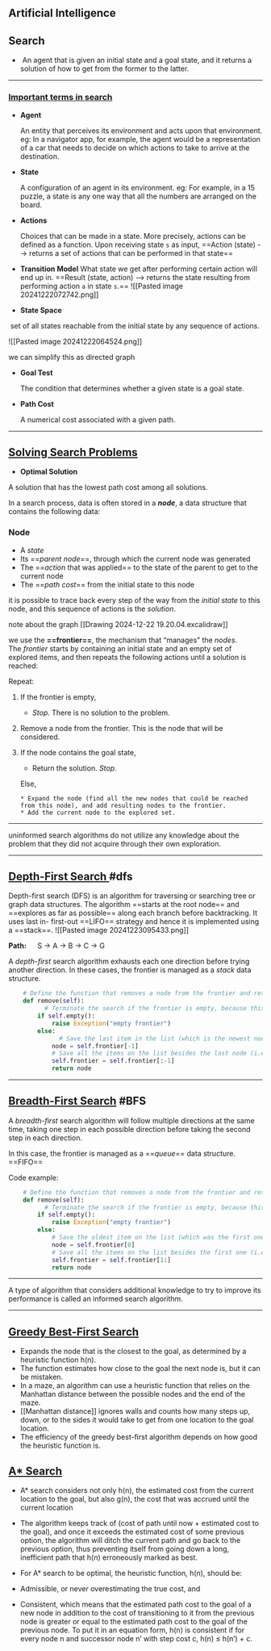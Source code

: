 ##  Artificial Intelligence

## Search

-  An agent that is given an initial state and a goal state, and it returns a solution of how to get from the former to the latter.

---
### <u>Important terms in search</u>

- **Agent**
	
    An entity that perceives its environment and acts upon that environment. 
eg:
    In a navigator app, for example, the agent would be a representation of a car that needs to decide on which actions to take to arrive at the destination.

- **State**

	A configuration of an agent in its environment. 
	eg:
	For example, in a 15 puzzle, a state is any one way that all the numbers are arranged on the board.


- **Actions**
	
	Choices that can be made in a state. More precisely, actions can be defined as a function. Upon receiving state `s` as input,  ==Action (state) --> returns a set of actions that can be performed in that state==


- **Transition Model**
What state we get after performing certain action will end up in.
==Result (state, action) --> returns the state resulting from performing action `a` in state `s`.==
![[Pasted image 20241222072742.png]]

- **State Space**

 set of all states reachable from the initial state by any sequence of actions.

![[Pasted image 20241222064524.png]]

we can simplify this as directed graph
 
- **Goal Test**

	The condition that determines whether a given state is a goal state.

- **Path Cost**

	A numerical cost associated with a given path.

---

## <u>Solving Search Problems</u>

- **Optimal Solution**

A solution that has the lowest path cost among all solutions.

In a search process, data is often stored in a **_node_**, a data structure that contains the following data:

### Node

- A _state_
- Its ==_parent node_==, through which the current node was generated
- The ==_action_ that was applied== to the state of the parent to get to the current node
- The ==_path cost_== from the initial state to this node

it is possible to trace back every step of the way from the _initial state_ to this node, and this sequence of actions is the _solution_.

 note about the graph [[Drawing 2024-12-22 19.20.04.excalidraw]]

we use the **==frontier==**, the mechanism that “manages” the _nodes_. The _frontier_ starts by containing an initial state and an empty set of explored items, and then repeats the following actions until a solution is reached:

Repeat:

1. If the frontier is empty,
    
    - _Stop._ There is no solution to the problem.
2. Remove a node from the frontier. This is the node that will be considered.
    
3. If the node contains the goal state,
    
    - Return the solution. _Stop_.
    
    Else,
    
    ```
    * Expand the node (find all the new nodes that could be reached from this node), and add resulting nodes to the frontier.
    * Add the current node to the explored set.
    ```

---

uninformed search algorithms do not utilize any knowledge about the problem that they did not acquire through their own exploration.

---

## <u>Depth-First Search </u> #dfs 

Depth-first search (DFS) is an algorithm for traversing or searching tree or graph data structures. The algorithm ==starts at the root node==  and ==explores as far as possible== along each branch before backtracking. It uses last in- first-out ==LIFO== strategy and hence it is implemented using a ==stack==.
![[Pasted image 20241223095433.png]]

**Path:**   S -> A -> B -> C -> G

A _depth-first_ search algorithm exhausts each one direction before trying another direction. 
In these cases, the frontier is managed as a _stack_ data structure.



```python
    # Define the function that removes a node from the frontier and returns it.
    def remove(self):
    	  # Terminate the search if the frontier is empty, because this means that there is no solution.
        if self.empty():
            raise Exception("empty frontier")
        else:
        	  # Save the last item in the list (which is the newest node added)
            node = self.frontier[-1]
            # Save all the items on the list besides the last node (i.e. removing the last node)
            self.frontier = self.frontier[:-1]
            return node
```


---


## <u>Breadth-First Search</u> #BFS

A _breadth-first_ search algorithm will follow multiple directions at the same time, taking one step in each possible direction before taking the second step in each direction. 

In this case, the frontier is managed as a ==_queue_== data structure. ==FIFO==


Code example:

```python
    # Define the function that removes a node from the frontier and returns it.
    def remove(self):
    	  # Terminate the search if the frontier is empty, because this means that there is no solution.
        if self.empty():
            raise Exception("empty frontier")
        else:
            # Save the oldest item on the list (which was the first one to be added)
            node = self.frontier[0]
            # Save all the items on the list besides the first one (i.e. removing the first node)
            self.frontier = self.frontier[1:]
            return node
```


---

 A type of algorithm that considers additional knowledge to try to improve its performance is called an informed search algorithm.
 
---
## <u>Greedy Best-First Search</u>
- Expands the node that is the closest to the goal, as determined by a heuristic function h(n).
- The function estimates how close to the goal the next node is, but it can be mistaken.
- In a maze, an algorithm can use a heuristic function that relies on the Manhattan distance between the possible nodes and the end of the maze.
- [[Manhattan distance]] ignores walls and counts how many steps up, down, or to the sides it would take to get from one location to the goal location.
- The efficiency of the greedy best-first algorithm depends on how good the heuristic function is.

## <u>A* Search</u>

- A* search considers not only h(n), the estimated cost from the current location to the goal, but also g(n), the cost that was accrued until the current location

- The algorithm keeps track of (cost of path until now + estimated cost to the goal), and once it exceeds the estimated cost of some previous option, the algorithm will ditch the current path and go back to the previous option, thus preventing itself from going down a long, inefficient path that h(n) erroneously marked as best.
- For A* search to be optimal, the heuristic function, h(n), should be:

- Admissible, or never overestimating the true cost, and
- Consistent, which means that the estimated path cost to the goal of a new node in addition to the cost of transitioning to it from the previous node is greater or equal to the estimated path cost to the goal of the previous node. To put it in an equation form, h(n) is consistent if for every node n and successor node n’ with step cost c, h(n) ≤ h(n’) + c.







